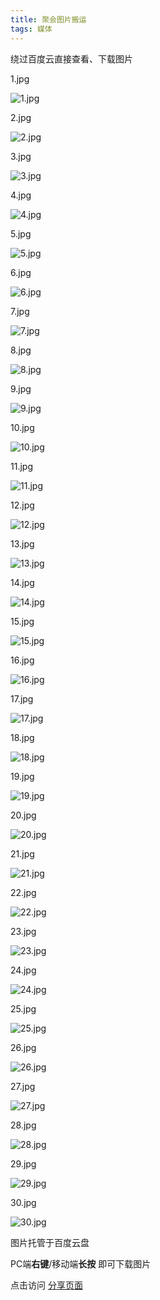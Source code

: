 ```yaml
---
title: 聚会图片搬运
tags: 媒体
---
```


绕过百度云直接查看、下载图片

<!--more-->

1.jpg

![1.jpg](https://thumbnail0.baidupcs.com/thumbnail/d52308f1du3ab056b72081d79dc16efe?fid=4252178242-250528-936177687269470&rt=pr&sign=FDTAER-DCb740ccc5511e5e8fedcff06b081203-b6p8mI8D6W388KcHcnHEQb%2bR5XQ%3d&expires=8h&chkbd=0&chkv=0&dp-logid=390381288193274760&dp-callid=0&time=1623769200&size=c10000_u10000&quality=90&vuk=4252178242&ft=video)

2.jpg

![2.jpg](https://thumbnail0.baidupcs.com/thumbnail/18648e0dbs8fb3919c621d99b759c806?fid=4252178242-250528-903765938306366&rt=pr&sign=FDTAER-DCb740ccc5511e5e8fedcff06b081203-BL840E%2baUHW5f7M0IqtHOjSCxxg%3d&expires=8h&chkbd=0&chkv=0&dp-logid=390381288193274760&dp-callid=0&time=1623769200&size=c10000_u10000&quality=90&vuk=4252178242&ft=video)

3.jpg

![3.jpg](https://thumbnail0.baidupcs.com/thumbnail/d5e7a1e98l8c8b4b65f4da85d7a440ff?fid=4252178242-250528-737152654877676&rt=pr&sign=FDTAER-DCb740ccc5511e5e8fedcff06b081203-jQXSqVHVZryeoxOR44I8hxlHNCw%3d&expires=8h&chkbd=0&chkv=0&dp-logid=390381288193274760&dp-callid=0&time=1623769200&size=c10000_u10000&quality=90&vuk=4252178242&ft=video)

4.jpg

![4.jpg](https://thumbnail0.baidupcs.com/thumbnail/7a36cc745uec3d079d8292795e073565?fid=4252178242-250528-225098285141315&rt=pr&sign=FDTAER-DCb740ccc5511e5e8fedcff06b081203-Xj2pfwClqdERS96xYREdMcq5x1A%3d&expires=8h&chkbd=0&chkv=0&dp-logid=390381288193274760&dp-callid=0&time=1623769200&size=c10000_u10000&quality=90&vuk=4252178242&ft=video)

5.jpg

![5.jpg](https://thumbnail0.baidupcs.com/thumbnail/51ce600cblb6bd626014fb2d01751e85?fid=4252178242-250528-254283987900239&rt=pr&sign=FDTAER-DCb740ccc5511e5e8fedcff06b081203-of06qHiffi6U188MA%2fEhlcxwQNE%3d&expires=8h&chkbd=0&chkv=0&dp-logid=390381288193274760&dp-callid=0&time=1623769200&size=c10000_u10000&quality=90&vuk=4252178242&ft=video)

6.jpg

![6.jpg](https://thumbnail0.baidupcs.com/thumbnail/c22bb91d3h3aa8b77d9faff3492282ab?fid=4252178242-250528-923012749548810&rt=pr&sign=FDTAER-DCb740ccc5511e5e8fedcff06b081203-1VZL7AUxYcxJTxpFn2ASyo4FZyA%3d&expires=8h&chkbd=0&chkv=0&dp-logid=390381288193274760&dp-callid=0&time=1623769200&size=c10000_u10000&quality=90&vuk=4252178242&ft=video)

7.jpg

![7.jpg](https://thumbnail0.baidupcs.com/thumbnail/b84f17acctd43899c21e681c740dd7b0?fid=4252178242-250528-934243343084615&rt=pr&sign=FDTAER-DCb740ccc5511e5e8fedcff06b081203-8aSKuCRSFb8iOOHOQIc%2bNAlEYn4%3d&expires=8h&chkbd=0&chkv=0&dp-logid=390381288193274760&dp-callid=0&time=1623769200&size=c10000_u10000&quality=90&vuk=4252178242&ft=video)

8.jpg

![8.jpg](https://thumbnail0.baidupcs.com/thumbnail/e05019fb3sbfb73f353e5a058aa57698?fid=4252178242-250528-345385665642122&rt=pr&sign=FDTAER-DCb740ccc5511e5e8fedcff06b081203-ExtDcL6euoltks4DD5WS2vDIPjo%3d&expires=8h&chkbd=0&chkv=0&dp-logid=390381288193274760&dp-callid=0&time=1623769200&size=c10000_u10000&quality=90&vuk=4252178242&ft=video)

9.jpg

![9.jpg](https://thumbnail0.baidupcs.com/thumbnail/bfbe523d5l56cb432d53c27a58c28e06?fid=4252178242-250528-899428437171829&rt=pr&sign=FDTAER-DCb740ccc5511e5e8fedcff06b081203-2ntn9Hiw54pph1RJ7TrTsaggsJw%3d&expires=8h&chkbd=0&chkv=0&dp-logid=390381288193274760&dp-callid=0&time=1623769200&size=c10000_u10000&quality=90&vuk=4252178242&ft=video)

10.jpg

![10.jpg](https://thumbnail0.baidupcs.com/thumbnail/d48cf7320ibf5fe24df606ea48669ea4?fid=4252178242-250528-943310663190273&rt=pr&sign=FDTAER-DCb740ccc5511e5e8fedcff06b081203-wb7jciIqGQZsf%2fLTtUitvS%2fJmvU%3d&expires=8h&chkbd=0&chkv=0&dp-logid=390682431855053889&dp-callid=0&time=1623769200&size=c10000_u10000&quality=90&vuk=4252178242&ft=video)

11.jpg

![11.jpg](https://thumbnail0.baidupcs.com/thumbnail/7b444b4e8mf2a452498e40142e196b3c?fid=4252178242-250528-1112643447006239&rt=pr&sign=FDTAER-DCb740ccc5511e5e8fedcff06b081203-H4BTHEDZYMtWcBPHfbGExZlOpdE%3d&expires=8h&chkbd=0&chkv=0&dp-logid=390682431855053889&dp-callid=0&time=1623769200&size=c10000_u10000&quality=90&vuk=4252178242&ft=video)

12.jpg

![12.jpg](https://thumbnail0.baidupcs.com/thumbnail/09b460fe3t23e1d2d229f88d67e4d087?fid=4252178242-250528-1061573118542995&rt=pr&sign=FDTAER-DCb740ccc5511e5e8fedcff06b081203-PeZqQzaS9HrRiizfLgfazHuCjj0%3d&expires=8h&chkbd=0&chkv=0&dp-logid=390682431855053889&dp-callid=0&time=1623769200&size=c10000_u10000&quality=90&vuk=4252178242&ft=video)

13.jpg

![13.jpg](https://thumbnail0.baidupcs.com/thumbnail/9392568c8oece9301df4d8d08b8ddfdc?fid=4252178242-250528-500226741187517&rt=pr&sign=FDTAER-DCb740ccc5511e5e8fedcff06b081203-2B5jbeMugBHC2jfFb11GlRT%2bYu8%3d&expires=8h&chkbd=0&chkv=0&dp-logid=390682431855053889&dp-callid=0&time=1623769200&size=c10000_u10000&quality=90&vuk=4252178242&ft=video)

14.jpg

![14.jpg](https://thumbnail0.baidupcs.com/thumbnail/6d5b1e901h479d9fd17101fbea9a13ee?fid=4252178242-250528-852720127269111&rt=pr&sign=FDTAER-DCb740ccc5511e5e8fedcff06b081203-rxhtP5oh6HKYM2ugTC9C363bMYo%3d&expires=8h&chkbd=0&chkv=0&dp-logid=390682431855053889&dp-callid=0&time=1623769200&size=c10000_u10000&quality=90&vuk=4252178242&ft=video)

15.jpg

![15.jpg](https://thumbnail0.baidupcs.com/thumbnail/53c171d60lf4910a87a769bfb70f0607?fid=4252178242-250528-126051884808303&rt=pr&sign=FDTAER-DCb740ccc5511e5e8fedcff06b081203-X8QWPO2lTJnxmEQMQKB94tcn0y8%3d&expires=8h&chkbd=0&chkv=0&dp-logid=390682431855053889&dp-callid=0&time=1623769200&size=c10000_u10000&quality=90&vuk=4252178242&ft=video)

16.jpg

![16.jpg](https://thumbnail0.baidupcs.com/thumbnail/6a7607a2el07916f3fda7d5e26680886?fid=4252178242-250528-665728522642715&rt=pr&sign=FDTAER-DCb740ccc5511e5e8fedcff06b081203-7tB6rHSrufaNVu6QiyyrQarmoMQ%3d&expires=8h&chkbd=0&chkv=0&dp-logid=390682431855053889&dp-callid=0&time=1623769200&size=c10000_u10000&quality=90&vuk=4252178242&ft=video)

17.jpg

![17.jpg](https://thumbnail0.baidupcs.com/thumbnail/290eb8c20r1e90ae6fcda9d7da19cbc3?fid=4252178242-250528-143532934094917&rt=pr&sign=FDTAER-DCb740ccc5511e5e8fedcff06b081203-TcBT5k83qLRPP3CVHBxW5BmKKUo%3d&expires=8h&chkbd=0&chkv=0&dp-logid=390682431855053889&dp-callid=0&time=1623769200&size=c10000_u10000&quality=90&vuk=4252178242&ft=video)

18.jpg

![18.jpg](https://thumbnail0.baidupcs.com/thumbnail/bbed7cf71o2d0195a4bc55b649dfb663?fid=4252178242-250528-354339012805062&rt=pr&sign=FDTAER-DCb740ccc5511e5e8fedcff06b081203-MYMwIRDjcEKN%2f6gHHQXGj6pVjS4%3d&expires=8h&chkbd=0&chkv=0&dp-logid=390682431855053889&dp-callid=0&time=1623769200&size=c10000_u10000&quality=90&vuk=4252178242&ft=video)

19.jpg

![19.jpg](https://thumbnail0.baidupcs.com/thumbnail/1ebc48f43v58162dbc1c0f1eba55a5c8?fid=4252178242-250528-304080050761910&rt=pr&sign=FDTAER-DCb740ccc5511e5e8fedcff06b081203-Mq13dffzYeUydOI8YMHgZjeyokw%3d&expires=8h&chkbd=0&chkv=0&dp-logid=390682431855053889&dp-callid=0&time=1623769200&size=c10000_u10000&quality=90&vuk=4252178242&ft=video)

20.jpg

![20.jpg](https://thumbnail0.baidupcs.com/thumbnail/cc78bcc67n638a12e592fd7e5f211531?fid=4252178242-250528-726699282813381&rt=pr&sign=FDTAER-DCb740ccc5511e5e8fedcff06b081203-nlNwKRaM2Q4BR%2f7ejsNsN4r5wFU%3d&expires=8h&chkbd=0&chkv=0&dp-logid=390682431855053889&dp-callid=0&time=1623769200&size=c10000_u10000&quality=90&vuk=4252178242&ft=video)

21.jpg

![21.jpg](https://thumbnail0.baidupcs.com/thumbnail/38f4112c1mb4db91b90f3be56c7f72a4?fid=4252178242-250528-1035722790924797&rt=pr&sign=FDTAER-DCb740ccc5511e5e8fedcff06b081203-s4QtLbgADr%2f8CnKVlyl315yo47I%3d&expires=8h&chkbd=0&chkv=0&dp-logid=390682431855053889&dp-callid=0&time=1623769200&size=c10000_u10000&quality=90&vuk=4252178242&ft=video)

22.jpg

![22.jpg](https://thumbnail0.baidupcs.com/thumbnail/8a9eab5b0j3b73f498b9546b72571b1c?fid=4252178242-250528-768974111538463&rt=pr&sign=FDTAER-DCb740ccc5511e5e8fedcff06b081203-sA3tOBcdC9WltIRZovuhG3Flec0%3d&expires=8h&chkbd=0&chkv=0&dp-logid=390682431855053889&dp-callid=0&time=1623769200&size=c10000_u10000&quality=90&vuk=4252178242&ft=video)

23.jpg

![23.jpg](https://thumbnail0.baidupcs.com/thumbnail/d2035c53ch2bbea50270ced7b07546c5?fid=4252178242-250528-628501377298856&rt=pr&sign=FDTAER-DCb740ccc5511e5e8fedcff06b081203-QmxAKrr6xA3hjGotgSLYmgq8mO4%3d&expires=8h&chkbd=0&chkv=0&dp-logid=390682431855053889&dp-callid=0&time=1623769200&size=c10000_u10000&quality=90&vuk=4252178242&ft=video)

24.jpg

![24.jpg](https://thumbnail0.baidupcs.com/thumbnail/31858276draa3dfecf8b26a29176f250?fid=4252178242-250528-239208675815750&rt=pr&sign=FDTAER-DCb740ccc5511e5e8fedcff06b081203-xjc%2bNTPHdwkQSyw8JApYmmMlqO8%3d&expires=8h&chkbd=0&chkv=0&dp-logid=390682431855053889&dp-callid=0&time=1623769200&size=c10000_u10000&quality=90&vuk=4252178242&ft=video)

25.jpg

![25.jpg](https://thumbnail0.baidupcs.com/thumbnail/1f81a9f6cua393ce3b7419b52ccf0931?fid=4252178242-250528-153097359009622&rt=pr&sign=FDTAER-DCb740ccc5511e5e8fedcff06b081203-gibBEOOwK%2bXQDbqxXGBwp0f5Tb8%3d&expires=8h&chkbd=0&chkv=0&dp-logid=390682431855053889&dp-callid=0&time=1623769200&size=c10000_u10000&quality=90&vuk=4252178242&ft=video)

26.jpg

![26.jpg](https://thumbnail0.baidupcs.com/thumbnail/c5280c2fcs1eb3e0c25b3ca41d7ce3df?fid=4252178242-250528-343088370924149&rt=pr&sign=FDTAER-DCb740ccc5511e5e8fedcff06b081203-0WGNyUv7SQO7dWTXjXrkIEMRsGA%3d&expires=8h&chkbd=0&chkv=0&dp-logid=390682431855053889&dp-callid=0&time=1623769200&size=c10000_u10000&quality=90&vuk=4252178242&ft=video)

27.jpg

![27.jpg](https://thumbnail0.baidupcs.com/thumbnail/7540094d7n3b0e8038578aa8dfcb1d01?fid=4252178242-250528-785711149028521&rt=pr&sign=FDTAER-DCb740ccc5511e5e8fedcff06b081203-zXQ4SL6OoOefutFK1gEFJiQk4y0%3d&expires=8h&chkbd=0&chkv=0&dp-logid=390682431855053889&dp-callid=0&time=1623769200&size=c10000_u10000&quality=90&vuk=4252178242&ft=video)

28.jpg

![28.jpg](https://thumbnail0.baidupcs.com/thumbnail/43da3efedm900a549b13cdd50b1e3000?fid=4252178242-250528-36896027512481&rt=pr&sign=FDTAER-DCb740ccc5511e5e8fedcff06b081203-gkgQ2uehpS8QfF9K2QMhjHw1btM%3d&expires=8h&chkbd=0&chkv=0&dp-logid=390682431855053889&dp-callid=0&time=1623769200&size=c10000_u10000&quality=90&vuk=4252178242&ft=video)

29.jpg

![29.jpg](https://thumbnail0.baidupcs.com/thumbnail/2c7248e5eg72ded706902be3aacf51b6?fid=4252178242-250528-872932155491555&rt=pr&sign=FDTAER-DCb740ccc5511e5e8fedcff06b081203-oSRU%2bOi%2fIg87svjfiRrRpckiM5M%3d&expires=8h&chkbd=0&chkv=0&dp-logid=390682431855053889&dp-callid=0&time=1623769200&size=c10000_u10000&quality=90&vuk=4252178242&ft=video)

30.jpg

![30.jpg](https://thumbnail0.baidupcs.com/thumbnail/f74460ebds35ebe746b629fefaef6c4e?fid=4252178242-250528-1107342453314557&rt=pr&sign=FDTAER-DCb740ccc5511e5e8fedcff06b081203-NGYDIPqugMJPVfTb2%2flfxMn1nXI%3d&expires=8h&chkbd=0&chkv=0&dp-logid=390682431855053889&dp-callid=0&time=1623769200&size=c10000_u10000&quality=90&vuk=4252178242&ft=video)

图片托管于百度云盘

PC端**右键**/移动端**长按** 即可下载图片

点击访问 [分享页面](https://pan.baidu.com/s/1y6NYie1wxNi9i8egnx2afg)